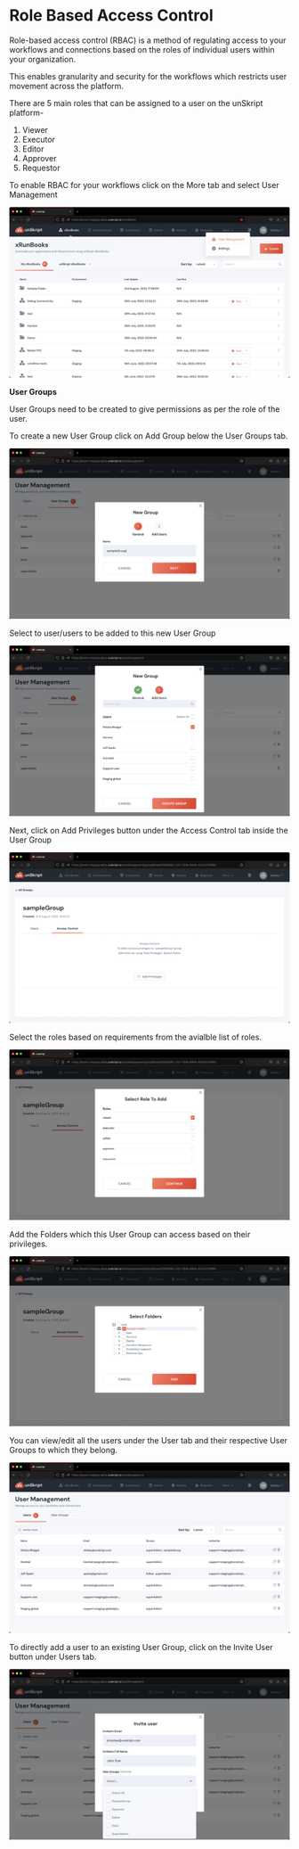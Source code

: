 # Role Based Access Control

Role-based access control (RBAC) is a method of regulating access to your workflows and connections based on the roles of individual users within your organization.

This enables granularity and security for the workflows which restricts user movement across the platform.

There are 5 main roles that can be assigned to a user on the unSkript platform-

1. Viewer
2. Executor
3. Editor
4. Approver
5. Requestor

To enable RBAC for your workflows click on the More tab and select User Management

![](<../../.gitbook/assets/Screenshot 2022-08-02 at 6.52.52 PM.png>)

**User Groups**

User Groups need to be created to give permissions as per the role of the user.

To create a new User Group click on Add Group below the User Groups tab.

![](<../../.gitbook/assets/Screenshot 2022-08-02 at 6.41.23 PM.png>)

Select to user/users to be added to this new User Group

![](<../../.gitbook/assets/Screenshot 2022-08-02 at 6.41.39 PM.png>)

Next, click on Add Privileges button  under the Access Control tab inside the User Group&#x20;

![](<../../.gitbook/assets/Screenshot 2022-08-02 at 6.42.26 PM.png>)

Select the roles based on requirements from the avialble list of roles.

![](<../../.gitbook/assets/Screenshot 2022-08-02 at 6.44.51 PM.png>)

Add the Folders which this User Group can access based on their privileges.

![](<../../.gitbook/assets/Screenshot 2022-08-02 at 6.46.25 PM.png>)

You can view/edit all the users under the User tab and their respective User Groups to which they belong.

![](<../../.gitbook/assets/Screenshot 2022-08-02 at 6.47.17 PM.png>)

To directly add a user to an existing User Group, click on the Invite User button under Users tab.

![](<../../.gitbook/assets/Screenshot 2022-08-02 at 6.48.57 PM.png>)
